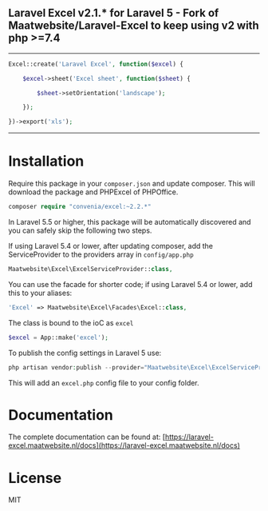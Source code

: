 ## Laravel Excel v2.1.* for Laravel 5 - Fork of Maatwebsite/Laravel-Excel to keep using v2 with php >=7.4


---

```php
Excel::create('Laravel Excel', function($excel) {

    $excel->sheet('Excel sheet', function($sheet) {

        $sheet->setOrientation('landscape');

    });

})->export('xls');
```

---

# Installation

Require this package in your `composer.json` and update composer. This will download the package and PHPExcel of PHPOffice.

```php
composer require "convenia/excel:~2.2.*"
```

In Laravel 5.5 or higher, this package will be automatically discovered and you can safely skip the following two steps.

If using Laravel 5.4 or lower, after updating composer, add the ServiceProvider to the providers array in `config/app.php`

```php
Maatwebsite\Excel\ExcelServiceProvider::class,
```

You can use the facade for shorter code; if using Laravel 5.4 or lower, add this to your aliases:

```php
'Excel' => Maatwebsite\Excel\Facades\Excel::class,
```

The class is bound to the ioC as `excel`

```php
$excel = App::make('excel');
```

To publish the config settings in Laravel 5 use:

```php
php artisan vendor:publish --provider="Maatwebsite\Excel\ExcelServiceProvider"
```

This will add an `excel.php` config file to your config folder.

# Documentation

The complete documentation can be found at: [https://laravel-excel.maatwebsite.nl/docs](https://laravel-excel.maatwebsite.nl/docs)

# License

MIT

